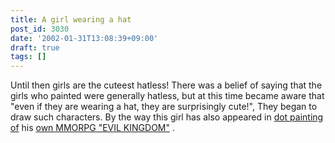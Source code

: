 ```yaml
---
title: A girl wearing a hat
post_id: 3030
date: '2002-01-31T13:08:39+09:00'
draft: true
tags: []
---
```


Until then girls are the cuteest hatless! There was a belief of saying that the girls who painted were generally hatless, but at this time became aware that "even if they are wearing a hat, they are surprisingly cute!", They began to draw such characters. By the way this girl has also appeared in [dot painting of](https://danmaq.com/dot-party) his [own MMORPG "EVIL KINGDOM"](https://danmaq.com/tag/evil-kingdom) .

